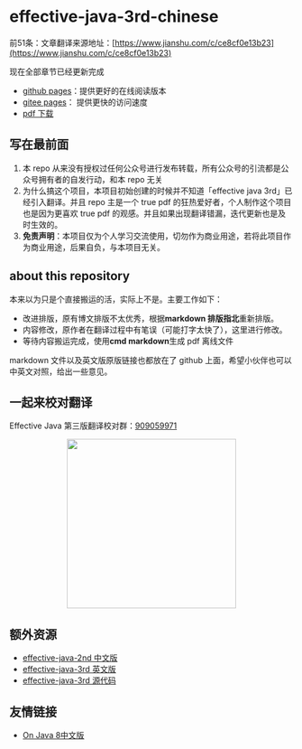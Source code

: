 # effective-java-3rd-chinese

前51条：文章翻译来源地址：[https://www.jianshu.com/c/ce8cf0e13b23](https://www.jianshu.com/c/ce8cf0e13b23)

现在全部章节已经更新完成
- [github pages](https://sjsdfg.github.io/effective-java-3rd-chinese/#/)：提供更好的在线阅读版本
- [gitee pages](http://sjsdfg.gitee.io/effective-java-3rd-chinese/#/)： 提供更快的访问速度
- [pdf 下载](https://github.com/sjsdfg/effective-java-3rd-chinese/files/4098517/effective-java-20200123.pdf)

## 写在最前面

1. 本 repo 从来没有授权过任何公众号进行发布转载，所有公众号的引流都是公众号拥有者的自发行动，和本 repo 无关
2. 为什么搞这个项目，本项目初始创建的时候并不知道「effective java 3rd」已经引入翻译。并且 repo 主是一个 true pdf 的狂热爱好者，个人制作这个项目也是因为更喜欢 true pdf 的观感。并且如果出现翻译错漏，迭代更新也是及时生效的。
3. **免责声明**：本项目仅为个人学习交流使用，切勿作为商业用途，若将此项目作为商业用途，后果自负，与本项目无关。

## about this repository

本来以为只是个直接搬运的活，实际上不是。主要工作如下：

* 改进排版，原有博文排版不太优秀，根据**markdown 排版指北**重新排版。
* 内容修改，原作者在翻译过程中有笔误（可能打字太快了），这里进行修改。
* 等待内容搬运完成，使用**cmd markdown**生成 pdf 离线文件

markdown 文件以及英文版原版链接也都放在了 github 上面，希望小伙伴也可以中英文对照，给出一些意见。

## 一起来校对翻译

Effective Java 第三版翻译校对群：[909059971](https://jq.qq.com/?_wv=1027&k=5tscKwN)

<center>
<img width="300" src="http://sjsdfg.gitee.io/effective-java-3rd-chinese/images/groupcode.png" />
</center>

## 额外资源

* [effective-java-2nd 中文版](https://pan.baidu.com/s/1R6H9UHbFYubWWY9HrclZ2A)
* [effective-java-3rd 英文版](https://pan.baidu.com/s/1mJx5ZrOD_RPjf3ghQnBV5g)
* [effective-java-3rd 源代码](https://github.com/jbloch/effective-java-3e-source-code)

## 友情链接

 - [On Java 8中文版](https://github.com/LingCoder/OnJava8)
